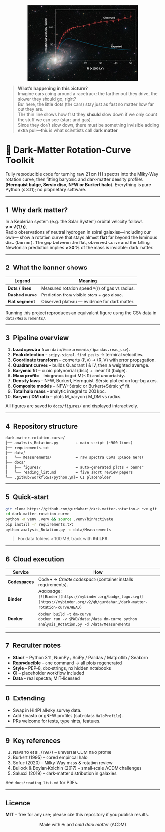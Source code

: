 <p align="center">
  <img width="360" src="docs/figures/rotation_curve_banner"
       alt="Observed rotation curve stays flat while baryonic prediction falls">
</p>

> **What’s happening in this picture?**  
> Imagine cars going around a racetrack: the farther out they drive, the slower they should go, right?  
> But here, the little dots (the cars) stay just as fast no matter how far out they are.  
> The thin line shows how fast they **should** slow down if we only count the stuff we can see (stars and gas).  
> Since they don’t slow down, there must be something invisible adding extra pull—this is what scientists call **dark matter**!


# 🌌  Dark‑Matter Rotation‑Curve Toolkit

Fully reproducible code for turning raw 21 cm H I spectra into the Milky‑Way
rotation curve, then fitting baryonic and dark‑matter density profiles
(**Hernquist bulge, Sérsic disc, NFW or Burkert halo**).
Everything is pure Python (≤ 3.11); no proprietary software.

---

## 1 Why dark matter?

In a Keplerian system (e.g. the Solar System) orbital velocity follows  
**v ∝ √(1 / r)**.  
Radio observations of neutral hydrogen in spiral galaxies—including our own—
show a rotation curve that stays almost **flat** far beyond the luminous disc
(banner). The gap between the flat, observed curve and the falling Newtonian
prediction implies **> 80 %** of the mass is invisible: dark matter.

---

## 2 What the banner shows

| Legend | Meaning |
|--------|---------|
| **Dots / lines** | Measured rotation speed v(r) of gas vs radius. |
| **Dashed curve** | Prediction from visible stars + gas alone. |
| **Flat segment** | Observed plateau — evidence for dark matter. |

Running this project reproduces an equivalent figure using the CSV data in
`data/Measurements/`.

---

## 3 Pipeline overview

1. **Load spectra** from `data/Measurements/` (`pandas.read_csv`).  
2. **Peak detection** – `scipy.signal.find_peaks` → terminal velocities.  
3. **Coordinate transform** – converts (ℓ, v) → (R, V) with error propagation.  
4. **Quadrant curves** – builds Quadrant I & IV, then a weighted average.  
5. **Baryonic fit** – cubic polynomial (disc) + linear fit (bulge).  
6. **Mass profile** – integrates to get M(< R) and uncertainty.  
7. **Density laws** – NFW, Burkert, Hernquist, Sérsic plotted on log–log axes.  
8. **Composite models** – NFW+Sérsic or Burkert+Sérsic χ² fit.  
9. **Total halo mass** – analytic integral to 200 kpc.  
10. **Baryon / DM ratio** – plots M_baryon / M_DM vs radius.

All figures are saved to `docs/figures/` and displayed interactively.

---

## 4 Repository structure

```
dark-matter-rotation-curve/
├── analysis_Rotation.py        ← main script (~900 lines)
├── requirements.txt
├── data/
│   └── Measurements/           ← raw spectra CSVs (place here)
├── docs/
│   ├── figures/                ← auto-generated plots + banner
│   └── reading_list.md         ← five short review papers
└── .github/workflows/python.yml← CI placeholder
```

---

## 5 Quick‑start

```bash
git clone https://github.com/gurdahari/dark-matter-rotation-curve.git
cd dark-matter-rotation-curve
python -m venv .venv && source .venv/bin/activate
pip install -r requirements.txt
python analysis_Rotation.py -d data/Measurements
```

> For data folders > 100 MB, track with **Git LFS**.

---

## 6 Cloud execution

| Service | How |
|---------|-----|
| **Codespaces** | Code ▾ → *Create codespace* (container installs requirements). |
| **Binder** | Add badge:<br>`[![Binder](https://mybinder.org/badge_logo.svg)](https://mybinder.org/v2/gh/gurdahari/dark-matter-rotation-curve/HEAD)` |
| **Docker** | `docker build -t dm-curve .`<br>`docker run -v $PWD/data:/data dm-curve python analysis_Rotation.py -d /data/Measurements` |

---

## 7 Recruiter notes

* **Stack** – Python 3.11, NumPy / SciPy / Pandas / Matplotlib / Seaborn  
* **Reproducible** – one command → all plots regenerated  
* **Style** – PEP‑8, doc‑strings, no hidden notebooks  
* **CI** – placeholder workflow included  
* **Data** – real spectra; MIT‑licensed

---

## 8 Extending

* Swap in Hi4PI all‑sky survey data.  
* Add Einasto or gNFW profiles (sub‑class `HaloProfile`).  
* PRs welcome for tests, type hints, features.

---

## 9 Key references

1. Navarro et al. (1997) – universal CDM halo profile  
2. Burkert (1995) – cored empirical halo  
3. Sofue (2020) – Milky‑Way mass & rotation review  
4. Bullock & Boylan‑Kolchin (2017) – small‑scale ΛCDM challenges  
5. Salucci (2019) – dark‑matter distribution in galaxies  

See `docs/reading_list.md` for PDFs.

---

## Licence

**MIT** – free for any use; please cite this repository if you publish results.

<p align="center">
  Made with ☕ and <em>cold dark matter</em> (ΛCDM)
</p>
